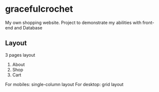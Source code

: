 # gracefulcrochet
My own shopping website. Project to demonstrate my abilities with front-end and Database

## Layout
3 pages layout
1. About
2. Shop
3. Cart

For mobiles: single-column layout
For desktop: grid layout
